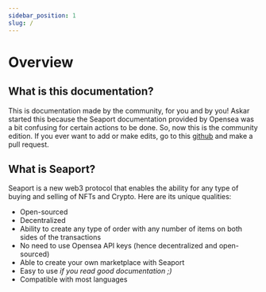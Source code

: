 ```yaml
---
sidebar_position: 1
slug: /
---
```


# Overview

## What is this documentation?
This is documentation made by the community, for you and by you! Askar started this because the Seaport documentation provided by Opensea was a bit confusing for certain actions to be done. So, now this is the community edition. If you ever want to add or make edits, go to this [github](https://github.com/0xAskar/SeaportDocs) and make a pull request.

## What is Seaport?

Seaport is a new web3 protocol that enables the ability for any type of 
buying and selling of NFTs and Crypto. Here are its unique qualities:

- Open-sourced
- Decentralized
- Ability to create any type of order with any number of items on both sides of the transactions
- No need to use Opensea API keys (hence decentralized and open-sourced)
- Able to create your own marketplace with Seaport
- Easy to use *if you read good documentation ;)*
- Compatible with most languages


